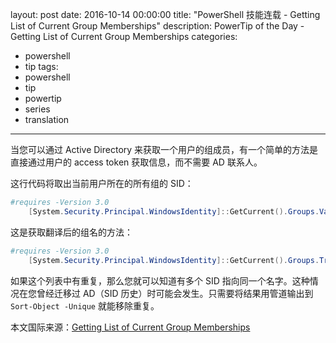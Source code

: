 ﻿layout: post
date: 2016-10-14 00:00:00
title: "PowerShell 技能连载 - Getting List of Current Group Memberships"
description: PowerTip of the Day - Getting List of Current Group Memberships
categories:
- powershell
- tip
tags:
- powershell
- tip
- powertip
- series
- translation
---
当您可以通过 Active Directory 来获取一个用户的组成员，有一个简单的方法是直接通过用户的 access token 获取信息，而不需要 AD 联系人。

这行代码将取出当前用户所在的所有组的 SID：

```powershell
#requires -Version 3.0
    [System.Security.Principal.WindowsIdentity]::GetCurrent().Groups.Value
```

这是获取翻译后的组名的方法：

```powershell
#requires -Version 3.0
    [System.Security.Principal.WindowsIdentity]::GetCurrent().Groups.Translate( [System.Security.Principal.NTAccount])
```

如果这个列表中有重复，那么您就可以知道有多个 SID 指向同一个名字。这种情况在您曾经迁移过 AD（SID 历史）时可能会发生。只需要将结果用管道输出到 `Sort-Object -Unique` 就能移除重复。

<!--more-->
本文国际来源：[Getting List of Current Group Memberships](http://community.idera.com/powershell/powertips/b/tips/posts/getting-list-of-current-group-memberships)

